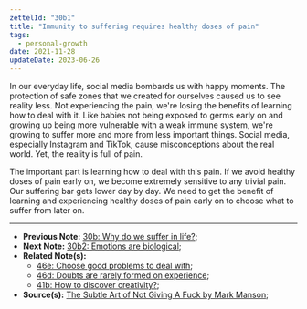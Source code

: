 ```yaml
---
zettelId: "30b1"
title: "Immunity to suffering requires healthy doses of pain"
tags:
  - personal-growth
date: 2021-11-28
updateDate: 2023-06-26
---
```


In our everyday life, social media bombards us with happy moments. The protection of safe zones that we created for ourselves caused us to see reality less. Not experiencing the pain, we're losing the benefits of learning how to deal with it. Like babies not being exposed to germs early on and growing up being more vulnerable with a weak immune system, we're growing to suffer more and more from less important things. Social media, especially Instagram and TikTok, cause misconceptions about the real world. Yet, the reality is full of pain.

The important part is learning how to deal with this pain. If we avoid healthy doses of pain early on, we become extremely sensitive to any trivial pain. Our suffering bar gets lower day by day. We need to get the benefit of learning and experiencing healthy doses of pain early on to choose what to suffer from later on.

---

- **Previous Note:** [30b: Why do we suffer in life?](/notes/30b/);
- **Next Note:** [30b2: Emotions are biological](/notes/30b2/);
- **Related Note(s):**
  - [46e: Choose good problems to deal with](/notes/46e/);
  - [46d: Doubts are rarely formed on experience](/notes/46d/);
  - [41b: How to discover creativity?](/notes/41b/);
- **Source(s):** [The Subtle Art of Not Giving A Fuck by Mark Manson](/books/the-subtle-art-of-not-giving-a-fuck-by-mark-manson-book-summary-review-and-notes/);
